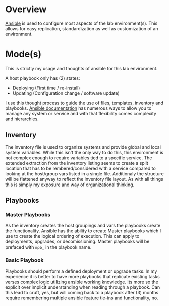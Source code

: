 # Overview

[Ansible](https://www.ansible.com/resources/get-started) is used to configure
most aspects of the lab environment(s).  This allows for easy replication,
standardization as well as customization of an environment.

# Mode(s)

This is strictly my usage and thoughts of ansible for this lab environment.

A host playbook only has (2) states:

* Deploying (First time / re-install)
* Updating (Configuration change / software update)

I use this thought process to guide the use of files, templates, inventory and
playbooks.  [Ansible documentation](https://docs.ansible.com/) has numerous
ways to allow you to manage any system or service and with that flexibility
comes complexity and hierarchies.

## Inventory

The inventory file is used to organize systems and provide global and local
system variables. While this isn't the only way to do this, this environment is
not complex enough to require variables tied to a specific service. The
extended extraction from the inventory listing seems to create a split location
that has to be rembered/considered with a service compared to looking at the
host/group vars listed in a single file.  Additionaly the structure will be
flattened anyway to reflect the inventory file layout. As with all things this
is simply my exposure and way of organizational thinking.

## Playbooks

### Master Playbooks

As the inventory creates the host groupings and vars the playbooks create the
functionality. Ansible has the ability to create Master playbooks which I use
to create the logical ordering of execution.  This can apply to deployments,
upgrades, or decomissioning. Master playbooks will be prefaced with `mpb_` in
the playbook name. 

### Basic Playbook

Playbooks should perform a defined deployment or upgrade tasks. In my
experience it is better to have more playbooks that replicate existing tasks
verses complex logic utilizing ansible working knowledge. Its more so the
explicit over implicit understanding when reading through a playbook. Can this
lead to cruft, yes, but will coming back to a playbook after (3) months require
remembering multiple ansible feature tie-ins and functionality, no.


